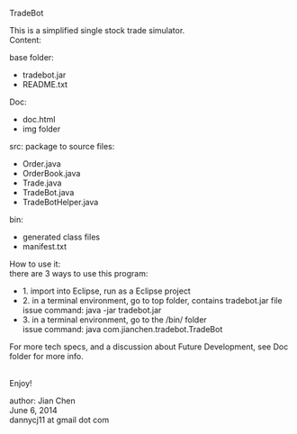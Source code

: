 TradeBot

This is a simplified single stock trade simulator.
<br>Content:</br>

base folder:
<ul>
<li>tradebot.jar</li>
<li>README.txt</li>
</ul>

Doc:
<ul>
<li>doc.html</li>
<li>img folder</li>
</ul>

src:
package to source files:
<ul>
<li>Order.java</li>
<li>OrderBook.java</li>
<li>Trade.java</li>
<li>TradeBot.java</li>
<li>TradeBotHelper.java</li>
</ul>

bin:
<ul>
<li>generated class files</li>
<li>manifest.txt</li>
</ul>

How to use it:
<br>there are 3 ways to use this program:</br>
<ul>
<li>1. import into Eclipse, run as a Eclipse project</li>
<li>2. in a terminal environment, go to top folder, contains tradebot.jar file
   <br>issue command: java -jar tradebot.jar</br></li>
<li>3. in a terminal environment, go to the /bin/ folder
   <br>issue command: java com.jianchen.tradebot.TradeBot</br></li>
</ul>

For more tech specs, and a discussion about Future Development, see Doc folder for more info.

<br>Enjoy!</br>

author: Jian Chen
<br>June 6, 2014</br>
dannycj11 at gmail dot com
